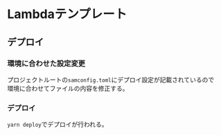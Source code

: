 # Lambdaテンプレート

## デプロイ
### 環境に合わせた設定変更

プロジェクトルートの`samconfig.toml`にデプロイ設定が記載されているので  
環境に合わせてファイルの内容を修正する。


### デプロイ

`yarn deploy`でデプロイが行われる。

